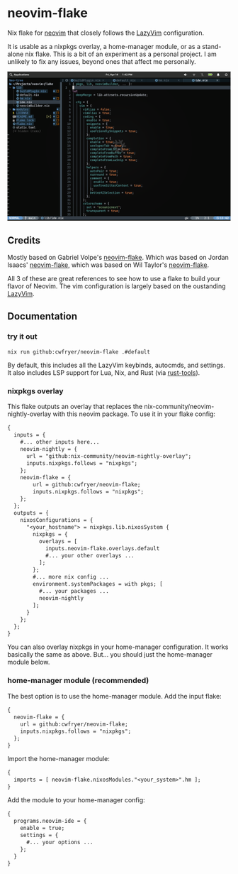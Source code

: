 # neovim-flake

Nix flake for [neovim](https://neovim.io/) that closely follows the [LazyVim](https://www.lazyvim.org) configuration.

It is usable as a nixpkgs overlay, a home-manager module, or as a stand-alone nix flake.
This is a bit of an experiment as a personal project. I am unlikely to fix any issues, beyond ones that affect me personally.

![screenshot-1](./screenshot_1.png)

## Credits
Mostly based on Gabriel Volpe's [neovim-flake](https://github.com/gvolpe/neovim-flake).
Which was based on Jordan Isaacs' [neovim-flake](https://github.com/jordanisaacs/neovim-flake), which was based on Wil Taylor's [neovim-flake](https://github.com/wiltaylor/neovim-flake).

All 3 of these are great references to see how to use a flake to build your flavor of Neovim.
The vim configuration is largely based on the oustanding [LazyVim](https://www.lazyvim.org).

## Documentation
### try it out
```
nix run github:cwfryer/neovim-flake .#default
```
By default, this includes all the LazyVim keybinds, autocmds, and settings.
It also includes LSP support for Lua, Nix, and Rust (via [rust-tools](https://github.com/simrat39/rust-tools.nvim)).
### nixpkgs overlay
This flake outputs an overlay that replaces the nix-community/neovim-nightly-overlay with this neovim package.
To use it in your flake config:
```
{
  inputs = {
    #... other inputs here...
    neovim-nightly = {
      url = "github:nix-community/neovim-nightly-overlay";
      inputs.nixpkgs.follows = "nixpkgs";
    };
    neovim-flake = {
        url = github:cwfryer/neovim-flake;
        inputs.nixpkgs.follows = "nixpkgs";
    };
  };
  outputs = {
    nixosConfigurations = {
      "<your_hostname"> = nixpkgs.lib.nixosSystem {
        nixpkgs = {
          overlays = [
            inputs.neovim-flake.overlays.default
            #... your other overlays ...
          ];
        };
        #... more nix config ...
        environment.systemPackages = with pkgs; [
          #... your packages ...
          neovim-nightly
        ];
      }
    };
  };
}
```
You can also overlay nixpkgs in your home-manager configuration. It works basically the same as above. But... you should just the home-manager module below.

### home-manager module (recommended)
The best option is to use the home-manager module.
Add the input flake:
```
{
  neovim-flake = {
    url = github:cwfryer/neovim-flake;
    inputs.nixpkgs.follows = "nixpkgs";
  };
}
```
Import the home-manager module:
```
{
  imports = [ neovim-flake.nixosModules."<your_system>".hm ];
}
```
Add the module to your home-manager config:
```
{
  programs.neovim-ide = {
    enable = true;
    settings = {
      #... your options ...
    };
  }
}
```
